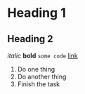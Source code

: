# Heading 1
## Heading 2

*italic*
**bold**
`some code`
[link](https://google.com)

1. Do one thing
2. Do another thing
3. Finish the task